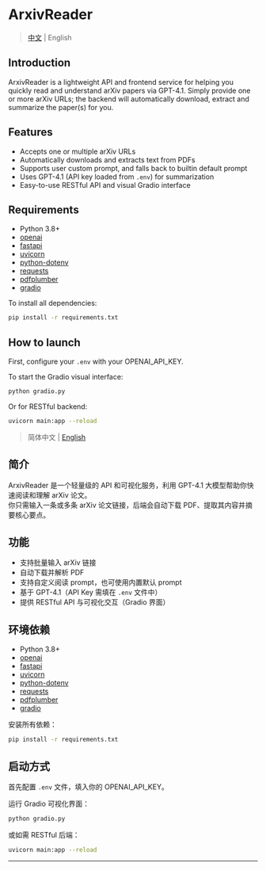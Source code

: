 # ArxivReader

> [中文](#简介) | English

## Introduction

ArxivReader is a lightweight API and frontend service for helping you quickly read and understand arXiv papers via GPT-4.1.
Simply provide one or more arXiv URLs; the backend will automatically download, extract and summarize the paper(s) for you.

## Features

- Accepts one or multiple arXiv URLs
- Automatically downloads and extracts text from PDFs
- Supports user custom prompt, and falls back to builtin default prompt
- Uses GPT-4.1 (API key loaded from `.env`) for summarization
- Easy-to-use RESTful API and visual Gradio interface

## Requirements

- Python 3.8+
- [openai](https://pypi.org/project/openai/)
- [fastapi](https://fastapi.tiangolo.com/)
- [uvicorn](https://www.uvicorn.org/)
- [python-dotenv](https://pypi.org/project/python-dotenv/)
- [requests](https://pypi.org/project/requests/)
- [pdfplumber](https://pypi.org/project/pdfplumber/)
- [gradio](https://gradio.app/)

To install all dependencies:

```bash
pip install -r requirements.txt
```

## How to launch

First, configure your `.env` with your OPENAI_API_KEY.

To start the Gradio visual interface:

```bash
python gradio.py
```

Or for RESTful backend:

```bash
uvicorn main:app --reload
```




> 简体中文 | [English](#english)

## 简介

ArxivReader 是一个轻量级的 API 和可视化服务，利用 GPT-4.1 大模型帮助你快速阅读和理解 arXiv 论文。  
你只需输入一条或多条 arXiv 论文链接，后端会自动下载 PDF、提取其内容并摘要核心要点。

## 功能

- 支持批量输入 arXiv 链接
- 自动下载并解析 PDF
- 支持自定义阅读 prompt，也可使用内置默认 prompt
- 基于 GPT-4.1（API Key 需填在 `.env` 文件中）
- 提供 RESTful API 与可视化交互（Gradio 界面）

## 环境依赖

- Python 3.8+
- [openai](https://pypi.org/project/openai/)
- [fastapi](https://fastapi.tiangolo.com/)
- [uvicorn](https://www.uvicorn.org/)
- [python-dotenv](https://pypi.org/project/python-dotenv/)
- [requests](https://pypi.org/project/requests/)
- [pdfplumber](https://pypi.org/project/pdfplumber/)
- [gradio](https://gradio.app/)

安装所有依赖：

```bash
pip install -r requirements.txt
```

## 启动方式

首先配置 `.env` 文件，填入你的 OPENAI_API_KEY。

运行 Gradio 可视化界面：

```bash
python gradio.py
```

或如需 RESTful 后端：

```bash
uvicorn main:app --reload
```

---


